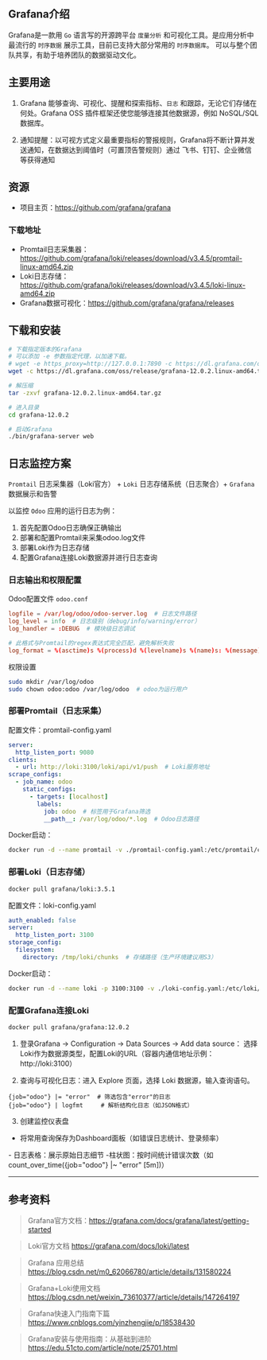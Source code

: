 ## Grafana介绍

 Grafana是一款用 `Go` 语言写的开源跨平台 `度量分析` 和可视化工具。是应用分析中最流行的 `时序数据` 展示工具，目前已支持大部分常用的 `时序数据库`。 可以与整个团队共享，有助于培养团队的数据驱动文化。


## 主要用途

1. Grafana 能够查询、可视化、提醒和探索指标、`日志` 和跟踪，无论它们存储在何处。Grafana OSS 插件框架还使您能够连接其他数据源，例如 NoSQL/SQL 数据库。

2. 通知提醒：以可视方式定义最重要指标的警报规则，Grafana将不断计算并发送通知，在数据达到阈值时（可置顶告警规则）通过 飞书、钉钉、企业微信 等获得通知


## 资源

- 项目主页：https://github.com/grafana/grafana

### 下载地址

- Promtail日志采集器：https://github.com/grafana/loki/releases/download/v3.4.5/promtail-linux-amd64.zip
- Loki日志存储：https://github.com/grafana/loki/releases/download/v3.4.5/loki-linux-amd64.zip
- Grafana数据可视化：https://github.com/grafana/grafana/releases


## 下载和安装


```bash
# 下载指定版本的Grafana
# 可以添加 -e 参数指定代理，以加速下载。
# wget -e https_proxy=http://127.0.0.1:7890 -c https://dl.grafana.com/oss/release/grafana-12.0.2.linux-amd64.tar.gz
wget -c https://dl.grafana.com/oss/release/grafana-12.0.2.linux-amd64.tar.gz

# 解压缩
tar -zxvf grafana-12.0.2.linux-amd64.tar.gz

# 进入目录
cd grafana-12.0.2

# 启动Grafana
./bin/grafana-server web
```



## 日志监控方案

`Promtail` 日志采集器（Loki官方） + `Loki` 日志存储系统（日志聚合）+ `Grafana` 数据展示和告警

以监控 `Odoo` 应用的运行日志为例：

1. 首先配置Odoo日志确保正确输出
2. 部署和配置Promtail来采集odoo.log文件
3. 部署Loki作为日志存储
4. 配置Grafana连接Loki数据源并进行日志查询


### 日志输出和权限配置

Odoo配置文件 `odoo.conf`

```conf
logfile = /var/log/odoo/odoo-server.log  # 日志文件路径
log_level = info  # 日志级别（debug/info/warning/error）
log_handler = :DEBUG  # 模块级日志调试

# 此格式与Promtail的regex表达式完全匹配，避免解析失败
log_format = %(asctime)s %(process)d %(levelname)s %(name)s: %(message)s
```

权限设置

```bash
sudo mkdir /var/log/odoo
sudo chown odoo:odoo /var/log/odoo  # odoo为运行用户
```

### ​部署Promtail（日志采集）

配置文件：promtail-config.yaml

```yaml
server:
  http_listen_port: 9080
clients:
  - url: http://loki:3100/loki/api/v1/push  # Loki服务地址
scrape_configs:
  - job_name: odoo
    static_configs:
      - targets: [localhost]
        labels:
          job: odoo  # 标签用于Grafana筛选
          __path__: /var/log/odoo/*.log  # Odoo日志路径
```

Docker启动：

```bash
docker run -d --name promtail -v ./promtail-config.yaml:/etc/promtail/config.yaml -v /var/log/odoo:/var/log/odoo grafana/promtail
```

### 部署Loki（日志存储）

```bash
docker pull grafana/loki:3.5.1
```

配置文件：loki-config.yaml

```yaml
auth_enabled: false
server:
  http_listen_port: 3100
storage_config:
  filesystem:
    directory: /tmp/loki/chunks  # 存储路径（生产环境建议用S3）
```

Docker启动：

```bash
docker run -d --name loki -p 3100:3100 -v ./loki-config.yaml:/etc/loki/config.yaml grafana/loki:3.5.1
```

### 配置Grafana连接Loki

```bash
docker pull grafana/grafana:12.0.2
```

1. 登录Grafana → ​​Configuration​​ → ​​Data Sources​​ → ​​Add data source​： 选择Loki作为数据源类型，配置Loki的URL（容器内通信地址示例：http://loki:3100）

2. 查询与可视化日志​​：进入 Explore 页面，选择 Loki 数据源，输入查询语句。

```
{job="odoo"} |= "error"  # 筛选包含"error"的日志
{job="odoo"} | logfmt     # 解析结构化日志（如JSON格式）
```

3. ​​创建监控仪表盘

- 将常用查询保存为Dashboard面板（如错误日志统计、登录频率）

​- ​日志表格​​：展示原始日志细节
​- ​柱状图​​：按时间统计错误次数（如count_over_time({job="odoo"} |~ "error" [5m])）



----------------

## 参考资料


> Grafana官方文档：https://grafana.com/docs/grafana/latest/getting-started

> Loki官方文档 https://grafana.com/docs/loki/latest

> Grafana 应用总结 https://blog.csdn.net/m0_62066780/article/details/131580224

> Grafana+Loki使用文档 https://blog.csdn.net/weixin_73610377/article/details/147264197

> Grafana快速入门指南下篇 https://www.cnblogs.com/yinzhengjie/p/18538430

> Grafana安装与使用指南：从基础到进阶 https://edu.51cto.com/article/note/25701.html